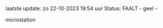 laatste update: 
zo 22-10-2023 19:54   uur 
Status: FAALT - geel - 
<div class="service Y">microstation</div>